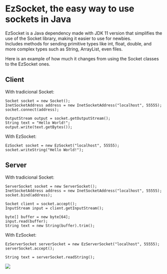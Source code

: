 # EzSocket, the easy way to use sockets in Java

EzSocket is a Java dependency made with JDK 11 version that simplifies the use of the Socket library, making it easier to use for newbies. <br>
Includes methods for sending primitive types like int, float, double, and more complex types such as String, ArrayList, even files.

Here is an example of how much it changes from using the Socket classes to the EzSocket ones.

<h2> Client </h2>
With tradicional Socket:

```
Socket socket = new Socket();
InetSocketAddress address = new InetSocketAddress("localhost", 55555);
socket.connect(address);
        
OutputStream output = socket.getOutputStream();
String text = "Hello World!";
output.write(text.getBytes());
```

With EzSocket:

```
EzSocket socket = new EzSocket("localhost", 55555);
socket.writeString("Hello World!");
```

<h2> Server </h2>
With tradicional Socket:

```
ServerSocket socket = new ServerSocket();
InetSocketAddress address = new InetSocketAddress("localhost", 55555);
socket.bind(address);

Socket client = socket.accept();
InputStream input = client.getInputStream();

byte[] buffer = new byte[64];
input.read(buffer);
String text = new String(buffer).trim();
```

With EzSocket:

```
EzServerSocket serverSocket = new EzServerSocket("localhost", 55555);
serverSocket.accept();

String text = serverSocket.readString();
```

[![](https://jitpack.io/v/Nozferatu/EzSocket.svg)](https://jitpack.io/#Nozferatu/EzSocket)
